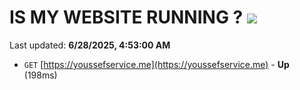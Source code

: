 # IS MY WEBSITE RUNNING ? [![](https://img.shields.io/static/v1?label=Sponsor&message=%E2%9D%A4&logo=GitHub&color=%23fe8e86)](https://github.com/sponsors/Youssef-Lehmam)

Last updated: **6/28/2025, 4:53:00 AM**

- `GET` [https://youssefservice.me](https://youssefservice.me) - **Up** (198ms)
